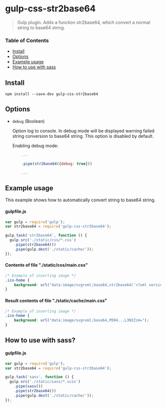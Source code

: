 # gulp-css-str2base64
> Gulp plugin. Adds a function str2base64, which convert a normal string to base64 string.

### Table of Contents

- [Install](#install)
- [Options](#options)
- [Example usage](#example-usage)
- [How to use with sass](#how-to-use-with-sass)

## Install

```shell
npm install --save-dev gulp-css-str2base64
```

## Options

  - `debug` (Boolean)
  
    Option log to console. In debug mode will be displayed warning failed string conversion to base64 string.
    This option is disabled by default.

    Enabling debug mode:
    ```js
        ...

        .pipe(str2base64({debug: true}))

        ...
    ```

## Example usage

This example shows how to automatically convert string to base64 string.

#### gulpfile.js

```js
var gulp = require('gulp');
var str2base64 = require('gulp-css-str2base64');

gulp.task('str2base64', function () {
  gulp.src('./static/css/*.css')
    .pipe(str2base64())
    .pipe(gulp.dest('./static/cache/'));
});
```

#### Contents of file "./static/css/main.css"
```css
/* Example of inserting image */
.ico-home {
    background: url("data:image/svg+xml;base64,str2base64('<?xml version="1.0"?><svg xmlns="http://www.w3.org/2000/svg" ><defs>...')");
}
```

#### Result contents of file "./static/cache/main.css"
```css
/* Example of inserting image */
.ico-home {
    background: url("data:image/svg+xml;base64,PD94...L3N2Zz4=");
}
```

## How to use with sass?
#### gulpfile.js

```js
var gulp = require('gulp');
var str2base64 = require('gulp-css-str2base64');

gulp.task('sass', function () {
  gulp.src('./static/sass/*.scss')
    .pipe(sass())
    .pipe(str2base64())
    .pipe(gulp.dest('./static/cache/'));
});
```
